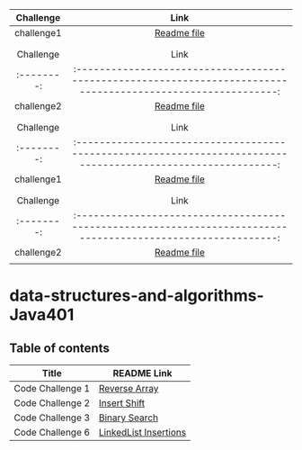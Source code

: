 | Challenge  |                                                     Link                                                      |
| :--------: | :-----------------------------------------------------------------------------------------------------------: |
| challenge1 | [Readme file](https://github.com/GhadeerKh9/data-structures-and-algorithms401/blob/main/challenge1/README.md) |
|            |                                                                                                               |
|            |                                                                                                               |
| Challenge  |                                                     Link                                                      |
| :--------: | :-----------------------------------------------------------------------------------------------------------: |
| challenge2 | [Readme file](https://github.com/GhadeerKh9/data-structures-and-algorithms401/blob/main/challenge2/README.md) |
|            |                                                                                                               |
|            |                                                                                                               |
| Challenge  |                                                     Link                                                      |
| :--------: | :-----------------------------------------------------------------------------------------------------------: |
| challenge1 | [Readme file](https://github.com/GhadeerKh9/data-structures-and-algorithms401/blob/main/challenge3/README.md) |
|            |                                                                                                               |
|            |                                                                                                               |
| Challenge  |                                                     Link                                                      |
| :--------: | :-----------------------------------------------------------------------------------------------------------: |
| challenge2 | [Readme file](https://github.com/GhadeerKh9/data-structures-and-algorithms401/blob/main/challenge3/README.md) |
|            |                                                                                                               |

# data-structures-and-algorithms-Java401

## Table of contents

| **Title**        | **README Link**                                                                                                                           |
| ---------------- | ----------------------------------------------------------------------------------------------------------------------------------------- |
| Code Challenge 1 | [Reverse Array](https://github.com/GhadeerKh9/data-structures-and-algorithms401/blob/main/challenge1/README.md)                           |
| Code Challenge 2 | [Insert Shift](https://github.com/GhadeerKh9/data-structures-and-algorithms401/blob/main/challenge2/README.md)                            |
| Code Challenge 3 | [Binary Search](https://github.com/GhadeerKh9/data-structures-and-algorithms401/blob/main/challenge3/README.md)                           |
| Code Challenge 6 | [LinkedList Insertions](https://github.com/GhadeerKh9/data-structures-and-algorithms401/blob/linked-list-insertions/challenge6/README.md) |
